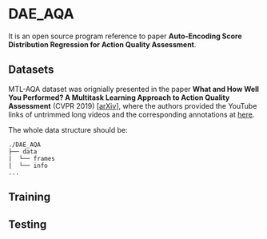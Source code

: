 # DAE_AQA
It is an open source program reference to paper **Auto-Encoding Score Distribution Regression for Action Quality Assessment**.

## Datasets
MTL-AQA dataset was orignially presented in the paper __What and How Well You Performed? A Multitask Learning Approach to Action Quality Assessment__ (CVPR 2019) \[[arXiv](https://arxiv.org/abs/1904.04346)\], where the authors provided the YouTube links of untrimmed long videos and the corresponding annotations at [here](https://github.com/ParitoshParmar/MTL-AQA/tree/master/MTL-AQA_dataset_release).

The whole data structure should be:
```
./DAE_AQA
├── data
|  └── frames
|  └── info
...
```

## Training

## Testing
